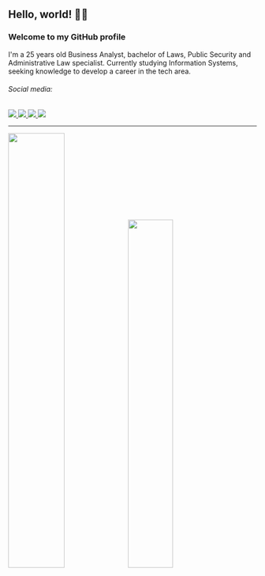 ## Hello, world! 👋🏻
### Welcome to my GitHub profile
I'm  a 25 years old Business Analyst, bachelor of Laws, Public Security and Administrative Law specialist.
Currently studying Information Systems, seeking knowledge to develop a career in the tech area.

###### Social media:
<a href="https://instagram.com/reenatoteixeira" target="_blank">
 <img src="https://img.shields.io/badge/-Instagram-%23E4405F?style=for-the-badge&logo=instagram&logoColor=white" target="_blank">
</a>
<a href="https://www.facebook.com/renatoteixeeira/" target="_blank">
 <img src="https://img.shields.io/badge/Facebook-1877F2?style=for-the-badge&logo=facebook&logoColor=white" target="_blank">
</a>
<a href="https://www.linkedin.com/in/reenatoteixeira" target="_blank">
 <img src="https://img.shields.io/badge/-LinkedIn-%230077B5?style=for-the-badge&logo=linkedin&logoColor=white" target="_blank">
</a>
<a href="https://www.twitch.tv/reenatoteixeira" target="_blank">
 <img src="https://img.shields.io/badge/Twitch-9146FF?style=for-the-badge&logo=twitch&logoColor=white" target="_blank">
</a>

---
<div>
 <img width="47.5%" src="https://github-readme-stats.vercel.app/api?username=reenatoteixeira&theme=react&show_icons=true&cache_seconds=1800"/>
 <img width="42.5%" src="https://github-readme-stats.vercel.app/api/top-langs/?username=reenatoteixeira&theme=react&layout=compact&cache_seconds=1800"/>
</div>
